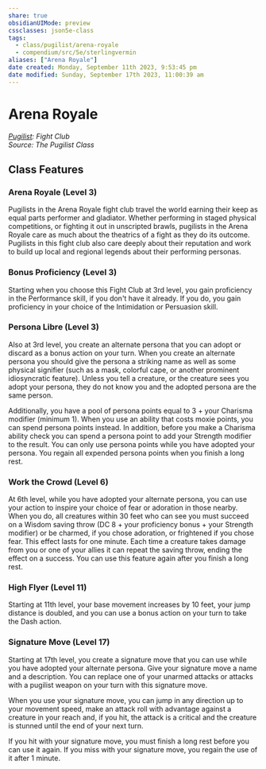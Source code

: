 ```yaml
---
share: true
obsidianUIMode: preview
cssclasses: json5e-class
tags:
  - class/pugilist/arena-royale
  - compendium/src/5e/sterlingvermin
aliases: ["Arena Royale"]
date created: Monday, September 11th 2023, 9:53:45 pm
date modified: Sunday, September 17th 2023, 11:00:39 am
---
```

# Arena Royale

*[Pugilist](./pugilist-sterlingvermin.md#): Fight Club*  
*Source: The Pugilist Class*  

## Class Features

### Arena Royale (Level 3)

Pugilists in the Arena Royale fight club travel the world earning their keep as equal parts performer and gladiator. Whether performing in staged physical competitions, or fighting it out in unscripted brawls, pugilists in the Arena Royale care as much about the theatrics of a fight as they do its outcome. Pugilists in this fight club also care deeply about their reputation and work to build up local and regional legends about their performing personas.

### Bonus Proficiency (Level 3)

Starting when you choose this Fight Club at 3rd level, you gain proficiency in the Performance skill, if you don't have it already. If you do, you gain proficiency in your choice of the Intimidation or Persuasion skill.

### Persona Libre (Level 3)

Also at 3rd level, you create an alternate persona that you can adopt or discard as a bonus action on your turn. When you create an alternate persona you should give the persona a striking name as well as some physical signifier (such as a mask, colorful cape, or another prominent idiosyncratic feature). Unless you tell a creature, or the creature sees you adopt your persona, they do not know you and the adopted persona are the same person.

Additionally, you have a pool of persona points equal to 3 + your Charisma modifier (minimum 1). When you use an ability that costs moxie points, you can spend persona points instead. In addition, before you make a Charisma ability check you can spend a persona point to add your Strength modifier to the result. You can only use persona points while you have adopted your persona. You regain all expended persona points when you finish a long rest.

### Work the Crowd (Level 6)

At 6th level, while you have adopted your alternate persona, you can use your action to inspire your choice of fear or adoration in those nearby. When you do, all creatures within 30 feet who can see you must succeed on a Wisdom saving throw (DC 8 + your proficiency bonus + your Strength modifier) or be charmed, if you chose adoration, or frightened if you chose fear. This effect lasts for one minute. Each time a creature takes damage from you or one of your allies it can repeat the saving throw, ending the effect on a success. You can use this feature again after you finish a long rest.

### High Flyer (Level 11)

Starting at 11th level, your base movement increases by 10 feet, your jump distance is doubled, and you can use a bonus action on your turn to take the Dash action.

### Signature Move (Level 17)

Starting at 17th level, you create a signature move that you can use while you have adopted your alternate persona. Give your signature move a name and a description. You can replace one of your unarmed attacks or attacks with a pugilist weapon on your turn with this signature move.

When you use your signature move, you can jump in any direction up to your movement speed, make an attack roll with advantage against a creature in your reach and, if you hit, the attack is a critical and the creature is stunned until the end of your next turn.

If you hit with your signature move, you must finish a long rest before you can use it again. If you miss with your signature move, you regain the use of it after 1 minute.